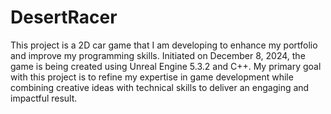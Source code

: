 # DesertRacer

 This project is a 2D car game that I am developing to enhance my portfolio and improve my programming skills. Initiated on December 8, 2024, the game is being created using Unreal Engine 5.3.2 and C++. My primary goal with this project is to refine my expertise in game development while combining creative ideas with technical skills to deliver an engaging and impactful result.
